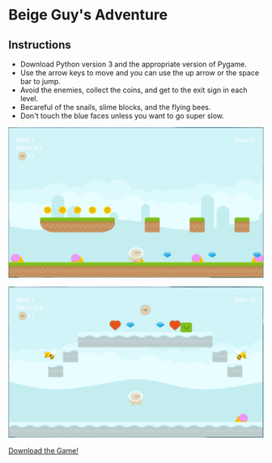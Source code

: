 # Beige Guy's Adventure

## Instructions
* Download Python version 3 and the appropriate version of Pygame.
* Use the arrow keys to move and you can use the up arrow or the space bar to jump.
* Avoid the enemies, collect the coins, and get to the exit sign in each level.
* Becareful of the snails, slime blocks, and the flying bees.
* Don't touch the blue faces unless you want to go super slow.

![Level 1](https://github.com/cbrown6134/Beige-Guy-s-Adventure/blob/master/gameplay.PNG)

![Level 2](https://github.com/cbrown6134/Beige-Guy-s-Adventure/blob/master/gameplay_2.PNG)

[Download the Game!](https://github.com/cbrown6134/Beige-Guy-s-Adventure/archive/master.zip)



